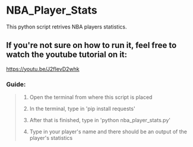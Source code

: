 # NBA_Player_Stats

This python script retrives NBA players statistics.

## If you're not sure on how to run it, feel free to watch the youtube tutorial on it:

https://youtu.be/J2fIevD2whk

### Guide:
> 1. Open the terminal from where this script is placed
> 
> 2. In the terminal, type in 'pip install requests'
> 
> 3. After that is finished, type in 'python nba_player_stats.py'
> 
> 4. Type in your player's name and there should be an output of the player's statistics
